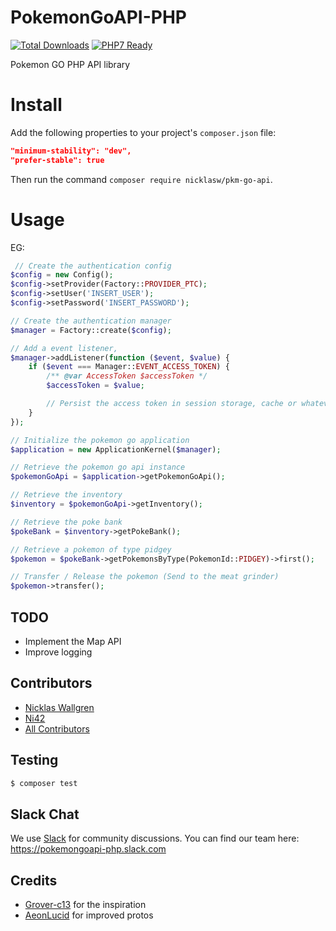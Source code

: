 # PokemonGoAPI-PHP

[![Total Downloads][ico-downloads]][link-packagist]
[![PHP7 Ready](https://img.shields.io/badge/PHP7-ready-green.svg)][link-packagist]

Pokemon GO PHP API library

# Install
Add the following properties to your project's `composer.json` file:

```json
"minimum-stability": "dev",
"prefer-stable": true
```

Then run the command `composer require nicklasw/pkm-go-api`.

# Usage
EG:
```php
 // Create the authentication config
$config = new Config();
$config->setProvider(Factory::PROVIDER_PTC);
$config->setUser('INSERT_USER');
$config->setPassword('INSERT_PASSWORD');

// Create the authentication manager
$manager = Factory::create($config);

// Add a event listener,
$manager->addListener(function ($event, $value) {
    if ($event === Manager::EVENT_ACCESS_TOKEN) {
        /** @var AccessToken $accessToken */
        $accessToken = $value;

        // Persist the access token in session storage, cache or whatever.
    }
});

// Initialize the pokemon go application
$application = new ApplicationKernel($manager);

// Retrieve the pokemon go api instance
$pokemonGoApi = $application->getPokemonGoApi();

// Retrieve the inventory
$inventory = $pokemonGoApi->getInventory();

// Retrieve the poke bank
$pokeBank = $inventory->getPokeBank();

// Retrieve a pokemon of type pidgey
$pokemon = $pokeBank->getPokemonsByType(PokemonId::PIDGEY)->first();

// Transfer / Release the pokemon (Send to the meat grinder)
$pokemon->transfer();
```

## TODO
  - Implement the Map API
  - Improve logging

## Contributors
  - [Nicklas Wallgren](https://github.com/NicklasWallgren)
  - [Ni42](https://github.com/Ni42)
  - [All Contributors][link-contributors]

## Testing

``` bash
$ composer test
```

## Slack Chat

We use [Slack](https://slack.com) for community discussions. You can find our team here: https://pokemongoapi-php.slack.com

## Credits
- [Grover-c13](https://github.com/Grover-c13) for the inspiration
- [AeonLucid](https://github.com/AeonLucid/POGOProtos) for improved protos

[ico-downloads]: https://img.shields.io/packagist/dt/nicklasw/pkm-go-api.svg?style=flat-square

[link-packagist]: https://packagist.org/packages/nicklasw/pkm-go-api
[link-contributors]: ../../contributors
